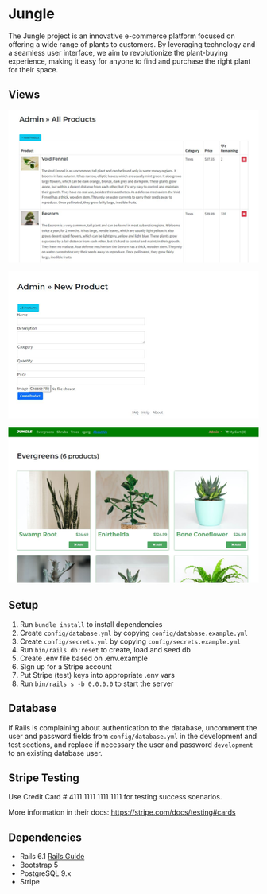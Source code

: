 # Jungle

The Jungle project is an innovative e-commerce platform focused on offering a wide range of plants to customers. By leveraging technology and a seamless user interface, we aim to revolutionize the plant-buying experience, making it easy for anyone to find and purchase the right plant for their space. 

## Views

![adminview](https://github.com/jeevesj/jungle-rails/blob/master/app/assets/images/adminpanel.JPG?raw=true)

![add a new product](https://github.com/jeevesj/jungle-rails/blob/master/app/assets/images/newprod.JPG?raw=true)

![user view](https://github.com/jeevesj/jungle-rails/blob/master/app/assets/images/plants.JPG?raw=true)

## Setup

1. Run `bundle install` to install dependencies
2. Create `config/database.yml` by copying `config/database.example.yml`
3. Create `config/secrets.yml` by copying `config/secrets.example.yml`
4. Run `bin/rails db:reset` to create, load and seed db
5. Create .env file based on .env.example
6. Sign up for a Stripe account
7. Put Stripe (test) keys into appropriate .env vars
8. Run `bin/rails s -b 0.0.0.0` to start the server

## Database

If Rails is complaining about authentication to the database, uncomment the user and password fields from `config/database.yml` in the development and test sections, and replace if necessary the user and password `development` to an existing database user.

## Stripe Testing

Use Credit Card # 4111 1111 1111 1111 for testing success scenarios.

More information in their docs: <https://stripe.com/docs/testing#cards>

## Dependencies

- Rails 6.1 [Rails Guide](http://guides.rubyonrails.org/v6.1/)
- Bootstrap 5
- PostgreSQL 9.x
- Stripe
